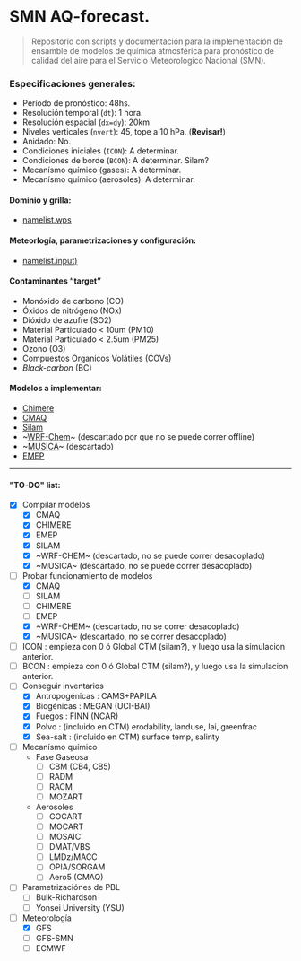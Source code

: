 # SMN AQ-forecast.

> Repositorio con scripts y documentación para la implementación de ensamble de modelos de química atmosférica para pronóstico de calidad del aire para el Servicio Meteorologico Nacional (SMN).

### Especificaciones generales:
   + Período de pronóstico: 48hs.
   + Resolución temporal (``dt``): 1 hora.
   + Resolución espacial (``dx=dy``): 20km <!--4 km-->
   + Niveles verticales (``nvert``): 45, tope a 10 hPa. (**Revisar!**)
   + Anidado: No.
   + Condiciones iniciales (``ICON``): A determinar.
   + Condiciones de borde  (``BCON``): A determinar. Silam?
   + Mecanísmo químico (gases): A determinar.
   + Mecanísmo químico (aerosoles): A determinar.

#### Dominio y grilla:
   + [namelist.wps](./smn-wrf/namelist.wps)

#### Meteorlogía, parametrizaciones y configuración:
   + [namelist.input)](./smn-wrf/namelist.input)

#### Contaminantes “target”
   - Monóxido de carbono (CO)
   - Óxidos de nitrógeno (NOx)
   - Dióxido de azufre (SO2)
   - Material Particulado < 10um (PM10)
   - Material Particulado < 2.5um (PM25)
   - Ozono (O3)
   - Compuestos Organicos Volátiles (COVs)
   - *Black-carbon* (BC)

#### Modelos a implementar:
   + [Chimere](./CHIMERE)
   + [CMAQ](./CMAQ)
   + [Silam](./SILAM)
   + ~[WRF-Chem](./WRF)~ (descartado por que no se puede correr offline)
   + ~[MUSICA](./MUSICA)~ (descartado)
   + [EMEP](./EMEP)

---

#### "TO-DO" list:

+ [x] Compilar modelos 
   - [x] CMAQ
   - [x] CHIMERE
   - [x] EMEP
   - [x] SILAM
   - [x] ~WRF-CHEM~  (descartado, no se puede correr desacoplado)
   - [x] ~MUSICA~    (descartado, no se puede correr desacoplado)
+ [ ] Probar funcionamiento de modelos
   - [x] CMAQ
   - [ ] SILAM
   - [ ] CHIMERE
   - [ ] EMEP
   - [x] ~WRF-CHEM~ (descartado, no se correr desacoplado)
   - [x] ~MUSICA~   (descartado, no se correr desacoplado)
+ [ ] ICON : empieza con 0 ó Global CTM (silam?), y luego usa la simulacion anterior.
+ [ ] BCON : empieza con 0 ó Global CTM (silam?), y luego usa la simulacion anterior.
+ [ ] Conseguir inventarios
   - [x] Antropogénicas : CAMS+PAPILA
   - [x] Biogénicas     : MEGAN (UCI-BAI)
   - [x] Fuegos         : FINN (NCAR)
   - [x] Polvo	        : (incluido en CTM) erodability, landuse, lai, greenfrac
   - [x] Sea-salt       : (incluido en CTM) surface temp, salinty
+ [ ] Mecanísmo químico
    - Fase Gaseosa
      + [ ] CBM (CB4, CB5)
      + [ ] RADM
      + [ ] RACM
      + [ ] MOZART
    - Aerosoles
      + [ ] GOCART
      + [ ] MOCART
      + [ ] MOSAIC
      + [ ] DMAT/VBS
      + [ ] LMDz/MACC
      + [ ] OPIA/SORGAM
      + [ ] Aero5 (CMAQ)
+ [ ] Parametrizaciónes de PBL
   - [ ] Bulk-Richardson
   - [ ] Yonsei University (YSU) 
+ [ ] Meteorología
   - [x]  GFS
   - [ ]  GFS-SMN
   - [ ]  ECMWF
